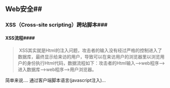 ## Web安全##

### XSS（Cross-site scripting）跨站脚本###

#### XSS流程####

>  XSS其实就是Html的注入问题，攻击者的输入没有经过严格的控制进入了数据库，最终显示给来访的用户，导致可以在来访用户的浏览器里以浏览用户的身份执行Html代码，数据流程如下：攻击者的Html输入—>web程序—>进入数据库—>web程序—>用户浏览器。

简单来说…. 通过客户端脚本语言(javascript注入)...

